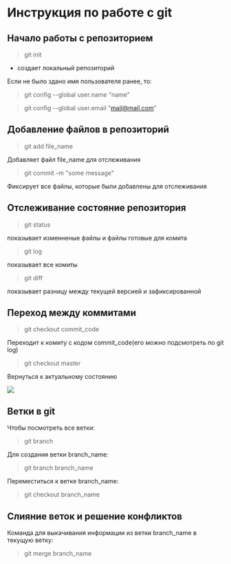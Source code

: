 # Инструкция по работе с git

## Начало работы с репозиторием
 > git init

 * создает локальный репозиторий

 Если не было здано имя пользователя ранее, то:
> git config --global user.name "name"

> git config --global user.email "mail@mail.com"

## Добавление файлов в репозиторий
> git add file_name

Добавляет файл file_name для отслеживания

> git commit -m "some message"

Фиксирует все файлы, которые были добавлены для отслеживания

## Отслеживание состояние репозитория
> git status

показывает изменненые файлы и файлы готовые для комита
> git log

показывает все комиты
> git diff

показывает разницу между текущей версией и зафиксированной

## Переход между коммитами
> git checkout commit_code

Переходит к комиту с кодом commit_code(его можно подсмотреть по git log)

> git checkout master

Вернуться к актуальному состоянию

![](pic.jpg)


## Ветки в git
Чтобы посмотреть все ветки:
> git branch

Для создания ветки branch_name:
> git branch branch_name

Переместиться к ветке branch_name:
> git checkout branch_name

## Слияние веток и решение конфликтов
Команда для выкачивания информации из ветки branch_name в текущую ветку:
> git merge branch_name
